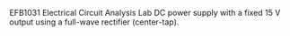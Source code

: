 EFB1031 Electrical Circuit Analysis Lab
DC power supply with a fixed 15 V output using a full-wave rectifier (center-tap).
